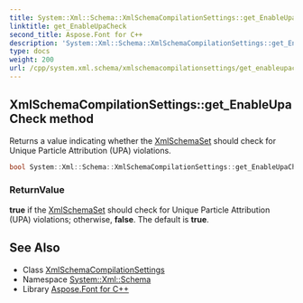 ```yaml
---
title: System::Xml::Schema::XmlSchemaCompilationSettings::get_EnableUpaCheck method
linktitle: get_EnableUpaCheck
second_title: Aspose.Font for C++
description: 'System::Xml::Schema::XmlSchemaCompilationSettings::get_EnableUpaCheck method. Returns a value indicating whether the XmlSchemaSet should check for Unique Particle Attribution (UPA) violations in C++.'
type: docs
weight: 200
url: /cpp/system.xml.schema/xmlschemacompilationsettings/get_enableupacheck/
---
```

## XmlSchemaCompilationSettings::get_EnableUpaCheck method


Returns a value indicating whether the [XmlSchemaSet](../../xmlschemaset/) should check for Unique Particle Attribution (UPA) violations.

```cpp
bool System::Xml::Schema::XmlSchemaCompilationSettings::get_EnableUpaCheck()
```


### ReturnValue

**true** if the [XmlSchemaSet](../../xmlschemaset/) should check for Unique Particle Attribution (UPA) violations; otherwise, **false**. The default is **true**.

## See Also

* Class [XmlSchemaCompilationSettings](../)
* Namespace [System::Xml::Schema](../../)
* Library [Aspose.Font for C++](../../../)
